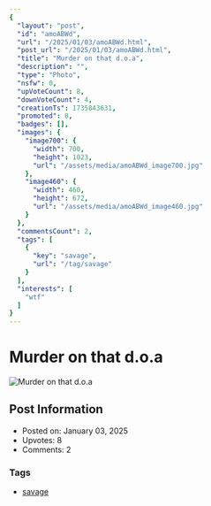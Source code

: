 ```yaml
---
{
  "layout": "post",
  "id": "amoABWd",
  "url": "/2025/01/03/amoABWd.html",
  "post_url": "/2025/01/03/amoABWd.html",
  "title": "Murder on that d.o.a",
  "description": "",
  "type": "Photo",
  "nsfw": 0,
  "upVoteCount": 8,
  "downVoteCount": 4,
  "creationTs": 1735843631,
  "promoted": 0,
  "badges": [],
  "images": {
    "image700": {
      "width": 700,
      "height": 1023,
      "url": "/assets/media/amoABWd_image700.jpg"
    },
    "image460": {
      "width": 460,
      "height": 672,
      "url": "/assets/media/amoABWd_image460.jpg"
    }
  },
  "commentsCount": 2,
  "tags": [
    {
      "key": "savage",
      "url": "/tag/savage"
    }
  ],
  "interests": [
    "wtf"
  ]
}
---
```


# Murder on that d.o.a

![Murder on that d.o.a](/assets/media/amoABWd_image700.jpg)

## Post Information

- Posted on: January 03, 2025
- Upvotes: 8
- Comments: 2

### Tags

- [savage](/tag/savage)
